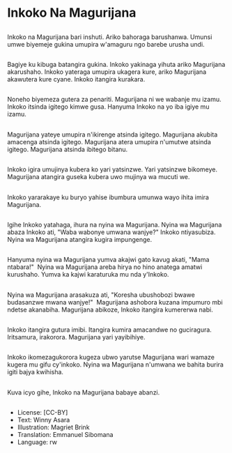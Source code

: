 # Inkoko Na Magurijana

##
Inkoko na Magurijana bari inshuti. Ariko bahoraga barushanwa. Umunsi umwe biyemeje gukina umupira w'amaguru ngo barebe urusha undi.

##
Bagiye ku kibuga batangira gukina. Inkoko yakinaga yihuta ariko Magurijana akarushaho. Inkoko yateraga umupira ukagera kure, ariko Magurijana akawutera kure cyane. Inkoko itangira kurakara.

##
Noneho biyemeza gutera za penariti. Magurijana ni we wabanje mu izamu. Inkoko itsinda igitego kimwe gusa. Hanyuma Inkoko na yo iba igiye mu izamu.

##
Magurijana yateye umupira n'ikirenge atsinda igitego. Magurijana akubita amacenga atsinda igitego. Magurijana atera umupira n'umutwe atsinda igitego. Magurijana atsinda ibitego bitanu.

##
Inkoko igira umujinya kubera ko yari yatsinzwe. Yari yatsinzwe bikomeye. Magurijana atangira guseka kubera uwo mujinya wa mucuti we.

##
Inkoko yararakaye ku buryo yahise ibumbura umunwa wayo ihita imira Magurijana.

##
Igihe Inkoko yatahaga, ihura na nyina wa Magurijana. Nyina wa Magurijana abaza Inkoko ati, "Waba wabonye umwana wanjye?" Inkoko ntiyasubiza. Nyina wa Magurijana atangira kugira impungenge.

##
Hanyuma nyina wa Magurijana yumva akajwi gato kavug akati, "Mama ntabara!"  Nyina wa Magurijana areba hirya no hino anatega amatwi kurushaho. Yumva ka kajwi karaturuka mu nda y'Inkoko.

##
Nyina wa Magurijana arasakuza ati, "Koresha ubushobozi bwawe budasanzwe mwana wanjye!"  Magurijana ashobora kuzana impumuro mbi ndetse akanabiha. Magurijana abikoze, Inkoko itangira kumererwa nabi.

##
Inkoko itangira gutura imibi. Itangira kumira amacandwe no guciragura. Iritsamura, irakorora. Magurijana yari yayibihiye.

##
Inkoko ikomezagukorora kugeza ubwo yarutse Magurijana wari wamaze kugera mu gifu cy'inkoko. Nyina wa Magurijana n'umwana we bahita burira igiti bajya kwihisha.

##
Kuva icyo gihe, Inkoko na Magurijana babaye abanzi.

##
* License: [CC-BY]
* Text: Winny Asara
* Illustration: Magriet Brink
* Translation: Emmanuel Sibomana
* Language: rw
